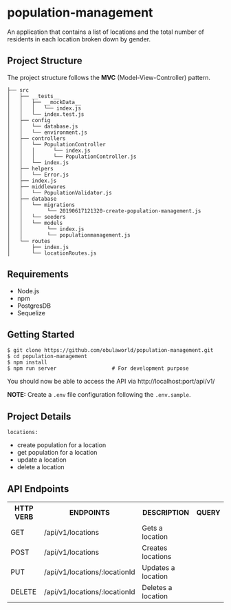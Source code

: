 # population-management
An application that contains a list of locations and the total number of residents in each location broken down by gender.

## Project Structure

The project structure follows the **MVC** (Model-View-Controller) pattern.
```
├── src
│   ├── __tests__
│   │   ├── __mockData__
│   │   │   └── index.js
│   │   └── index.test.js
│   ├── config
│   │   └── database.js
│   │   └── environment.js
│   ├── controllers
│   │   └── PopulationController
│   │   │      └── index.js
│   │   │      └── PopulationController.js
│   │   └── index.js
│   ├── helpers
│   │   └── Error.js
│   ├── index.js
│   ├── middlewares
│   │   └── PopulationValidator.js
│   ├── database
│   │   └── migrations
│   │        └── 20190617121320-create-population-management.js
│   │   └── seeders
│   │   └── models
│   │        └── index.js
│   │        └── populationmanagement.js
│   └── routes
│       ├── index.js
│       └── locationRoutes.js
```

## Requirements

* Node.js
* npm
* PostgresDB
* Sequelize

## Getting Started

```
$ git clone https://github.com/obulaworld/population-management.git
$ cd population-management
$ npm install
$ npm run server                  # For development purpose
```

You should now be able to access the API via http://localhost:port/api/v1/

**NOTE:** Create a `.env` file configuration following the `.env.sample`.

## Project Details
`locations:`
 - create population for a location
 - get population for a location
 - update a location
 - delete a location

## API Endpoints

<table>
<tr><th>HTTP VERB</th><th>ENDPOINTS</th><th>DESCRIPTION</th><th>QUERY</th></tr>
<tr><td>GET</td><td>/api/v1/locations</td><td>Gets a location</td><td></td></tr>
<tr><td>POST</td><td>/api/v1/locations</td><td>Creates locations</td><td></td></tr>
<tr><td>PUT</td><td>/api/v1/locations/:locationId</td><td>Updates a location</td><td></td></tr>
<tr><td>DELETE</td><td>/api/v1/locations/:locationId</td><td>Deletes a location</td><td></td></tr>

